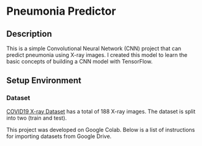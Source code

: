 # Pneumonia Predictor

## Description
This is a simple Convolutional Neural Network (CNN) project that can predict pneumonia using X-ray images. I created this model to learn the basic concepts of building a CNN model with TensorFlow.

## Setup Environment
### Dataset
[COVID19 X-ray Dataset](https://www.kaggle.com/datasets/khoongweihao/covid19-xray-dataset-train-test-sets) 
has a total of 188 X-ray images. The dataset is split into two (train and test). 

This project was developed on Google Colab. Below is a list of instructions for importing datasets from Google Drive.
